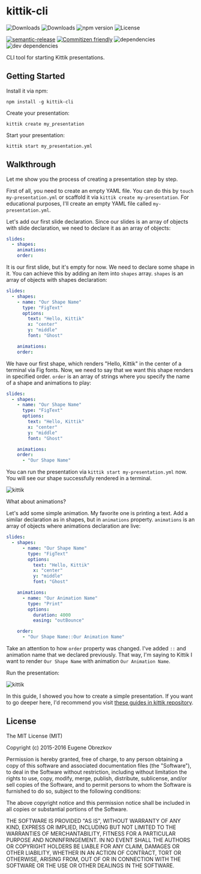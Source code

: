 # kittik-cli

![Downloads](https://img.shields.io/npm/dm/kittik-cli.svg)
![Downloads](https://img.shields.io/npm/dt/kittik-cli.svg)
![npm version](https://img.shields.io/npm/v/kittik-cli.svg)
![License](https://img.shields.io/npm/l/kittik-cli.svg)

[![semantic-release](https://img.shields.io/badge/%20%20%F0%9F%93%A6%F0%9F%9A%80-semantic--release-e10079.svg)](https://github.com/semantic-release/semantic-release)
[![Commitizen friendly](https://img.shields.io/badge/commitizen-friendly-brightgreen.svg)](http://commitizen.github.io/cz-cli/)
![dependencies](https://img.shields.io/david/kittikjs/cli.svg)
![dev dependencies](https://img.shields.io/david/dev/kittikjs/cli.svg)

CLI tool for starting Kittik presentations.

## Getting Started

Install it via npm:

```shell
npm install -g kittik-cli
```

Create your presentation:

```shell
kittik create my_presentation
```

Start your presentation:

```shell
kittik start my_presentation.yml
```

## Walkthrough

Let me show you the process of creating a presentation step by step.

First of all, you need to create an empty YAML file.
You can do this by `touch my-presentation.yml` or scaffold it via `kittik create my-presentation`.
For educational purposes, I'll create an empty YAML file called `my-presentation.yml`.

Let's add our first slide declaration.
Since our slides is an array of objects with slide declaration, we need to declare it as an array of objects:

```yaml
slides:
  - shapes:
    animations:
    order:
```

It is our first slide, but it's empty for now.
We need to declare some shape in it.
You can achieve this by adding an item into `shapes` array.
`shapes` is an array of objects with shapes declaration:

```yaml
slides:
  - shapes:
    - name: "Our Shape Name"
      type: "FigText"
      options:
        text: "Hello, Kittik"
        x: "center"
        y: "middle"
        font: "Ghost"

    animations:
    order:
```

We have our first shape, which renders "Hello, Kittik" in the center of a terminal via Fig fonts.
Now, we need to say that we want this shape renders in specified order.
`order` is an array of strings where you specify the name of a shape and animations to play:

```yaml
slides:
  - shapes:
    - name: "Our Shape Name"
      type: "FigText"
      options:
        text: "Hello, Kittik"
        x: "center"
        y: "middle"
        font: "Ghost"

    animations:
    order:
      - "Our Shape Name"
```

You can run the presentation via `kittik start my-presentation.yml` now.
You will see our shape successfully rendered in a terminal.

![kittik](https://cloud.githubusercontent.com/assets/3625244/16656135/28b6a372-4466-11e6-9c26-3e8bb28b8d75.png)

What about animations?

Let's add some simple animation.
My favorite one is printing a text.
Add a similar declaration as in shapes, but in `animations` property.
`animations` is an array of objects where animations declaration are live:

```yaml
slides:
  - shapes:
      - name: "Our Shape Name"
        type: "FigText"
        options:
          text: "Hello, Kittik"
          x: "center"
          y: "middle"
          font: "Ghost"

    animations:
      - name: "Our Animation Name"
        type: "Print"
        options:
          duration: 4000
          easing: "outBounce"

    order:
      - "Our Shape Name::Our Animation Name"
```

Take an attention to how `order` property was changed.
I've added `::` and animation name that we declared previously.
That way, I'm saying to Kittik I want to render `Our Shape Name` with animation `Our Animation Name`.

Run the presentation:

![kittik](https://cloud.githubusercontent.com/assets/3625244/16656376/21906c08-4467-11e6-91ce-d9989c222629.gif)

In this guide, I showed you how to create a simple presentation.
If you want to go deeper here, I'd recommend you visit [these guides in kittik repository](https://github.com/kittikjs/kittik/tree/dev/doc/guides).

## License

The MIT License (MIT)

Copyright (c) 2015-2016 Eugene Obrezkov

Permission is hereby granted, free of charge, to any person obtaining a copy
of this software and associated documentation files (the "Software"), to deal
in the Software without restriction, including without limitation the rights
to use, copy, modify, merge, publish, distribute, sublicense, and/or sell
copies of the Software, and to permit persons to whom the Software is
furnished to do so, subject to the following conditions:

The above copyright notice and this permission notice shall be included in all
copies or substantial portions of the Software.

THE SOFTWARE IS PROVIDED "AS IS", WITHOUT WARRANTY OF ANY KIND, EXPRESS OR
IMPLIED, INCLUDING BUT NOT LIMITED TO THE WARRANTIES OF MERCHANTABILITY,
FITNESS FOR A PARTICULAR PURPOSE AND NONINFRINGEMENT. IN NO EVENT SHALL THE
AUTHORS OR COPYRIGHT HOLDERS BE LIABLE FOR ANY CLAIM, DAMAGES OR OTHER
LIABILITY, WHETHER IN AN ACTION OF CONTRACT, TORT OR OTHERWISE, ARISING FROM,
OUT OF OR IN CONNECTION WITH THE SOFTWARE OR THE USE OR OTHER DEALINGS IN THE
SOFTWARE.
